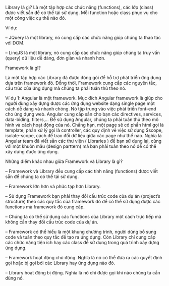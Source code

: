 Library là gì?
Là một tập hợp các chức năng (functions), các lớp (class) được viết sẳn để có thể tái sử dụng. Mỗi function hoặc class phục vụ cho một công việc cụ thể nào đó.

Ví dụ:

– JQuery là một library, nó cung cấp các chức năng giúp chúng ta thao tác với DOM.

– LinqJS là một library, nó cung cấp các chức năng giúp chúng ta truy vấn (query) dữ liệu dễ dàng, đơn giản và nhanh hơn.

Framework là gì?

Là một tập hợp các Library đã được đóng gói để hỗ trợ phát triển ứng dụng dựa trên framework đó. Đồng thời, Framework cung cấp các nguyên tắc, cấu trúc của ứng dụng mà chúng ta phải tuân thủ theo nó.

Ví dụ 1: Angular là một framework. Mục đích Angular framework là giúp cho người dùng xây dựng được các ứng dụng website dạng single page một cách dễ dàng và nhanh chóng. Nó tập trung vào việc phát triển font-end cho ứng dụng web. Angular cung cấp sẵn cho bạn các directives, services, data-biding, filters,… Để sử dụng Angular, chúng ta phải tuân thủ theo mô hình và cách hoạt động của nó. Chẳng hạn, một page sẽ có phần html gọi là template, phần xử lý gọi là controller, các quy định về việc sử dụng \$scope, isolate-scope, cách để trao đổi dữ liệu giữa các page như thế nào. Nghĩa là Angular team đã viết sẵn các thư viện ( Libraries ) để bạn sử dụng lại, cùng với một khuôn mẫu (design parttern) mà bạn phải tuân theo nó để có thể xây dựng được ứng dụng.

Những điểm khác nhau giữa Framework và Library là gì?

– Framework và Library đều cung cấp các tính năng (functions) được viết sẵn để chúng ta có thể tái sử dụng.

– Framework lớn hơn và phức tạp hơn Library.

– Sử dụng Framework bạn phải thay đổi cấu trúc code của dự án (project’s structure) theo các quy tắc của framework đó để có thể sử dụng được các functions mà framework đó cung cấp.

– Chúng ta có thể sử dụng các functions của Library một cách trực tiếp mà không cần thay đổi cấu trúc code của dự án.

– Framework có thể hiểu là một khung chương trình, người dùng bổ sung code và tuân theo quy tắc để tạo ra ứng dụng. Còn Library chỉ cung cấp các chức năng tiện ích hay các class để sử dụng trong quá trình xây dựng ứng dụng.

– Framework hoạt động chủ động. Nghĩa là nó có thể đưa ra các quyết định gọi hoặc bị gọi bởi các Library hay ứng dụng nào đó.

– Library hoạt động bị động. Nghĩa là nó chỉ được gọi khi nào chúng ta cần dùng nó.
